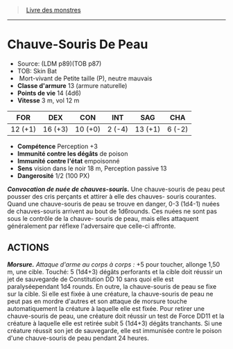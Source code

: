 ﻿> [Livre des monstres](tome_of_beasts_old.md)

---

# Chauve-Souris De Peau

- Source: (LDM p89)(TOB p87)
- TOB: Skin Bat
-  Mort-vivant de Petite taille (P), neutre mauvais
- **Classe d'armure** 13 (armure naturelle)
- **Points de vie** 14 (4d6)
- **Vitesse** 3 m, vol 12 m

|FOR|DEX|CON|INT|SAG|CHA|
|---|---|---|---|---|---|
|12 (+1)|16 (+3)|10 (+0)|2 (-4)|13 (+1)|6 (-2)|

- **Compétence** Perception +3
- **Immunité contre les dégâts** de poison
- **Immunité contre l'état** empoisonné
- **Sens** vision dans le noir 18 m, Perception passive 13
- **Dangerosité** 1/2 (100 PX)

**_Convocation de nuée de chauves-souris._** Une chauve-souris de peau peut pousser des cris perçants et attirer à elle des chauves- souris courantes. Quand une chauve-souris de peau se trouve en danger, 0-3 (1d4-1) nuées de chauves-souris arrivent au bout de 1d6rounds. Ces nuées ne sont pas sous le contrôle de la chauve- souris de peau, mais elles attaquent généralement par réflexe l'adversaire que celle-ci affronte.

## ACTIONS

**_Morsure._** _Attaque d'arme au corps à corps :_ +5 pour toucher, allonge 1,50 m, une cible. Touché: 5 (1d4+3) dégâts perforants et la cible doit réussir un jet de sauvegarde de Constitution DD 10 sans quoi elle est paralyséependant 1d4 rounds. En outre, la chauve-souris de peau se fixe sur la cible. Si elle est fixée à une créature, la chauve-souris de peau ne peut pas en mordre d'autres et son attaque de morsure touche automatiquement la créature à laquelle elle est fixée. Pour retirer une chauve-souris de peau, une créature doit réussir un test de Force DD11 et la créature à laquelle elle est retirée subit 5 (1d4+3) dégâts tranchants. Si une créature réussit son jet de sauvegarde, elle est immunisée contre le poison d'une chauve-souris de peau pendant 24 heures.

